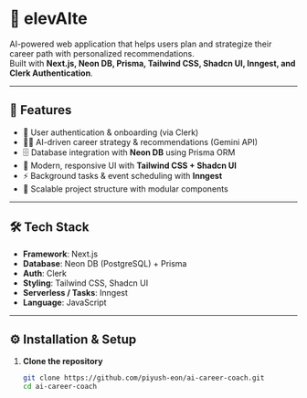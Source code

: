 # 💼 elevAIte

AI-powered web application that helps users plan and strategize their career path with personalized recommendations.  
Built with **Next.js, Neon DB, Prisma, Tailwind CSS, Shadcn UI, Inngest, and Clerk Authentication**.  

---

## 🚀 Features

- 🔑 User authentication & onboarding (via Clerk)  
- 🧑‍💻 AI-driven career strategy & recommendations (Gemini API)  
- 🗄️ Database integration with **Neon DB** using Prisma ORM  
- 🎨 Modern, responsive UI with **Tailwind CSS + Shadcn UI**  
- ⚡ Background tasks & event scheduling with **Inngest**  
- 📂 Scalable project structure with modular components  

---

## 🛠️ Tech Stack

- **Framework**: Next.js  
- **Database**: Neon DB (PostgreSQL) + Prisma  
- **Auth**: Clerk  
- **Styling**: Tailwind CSS, Shadcn UI  
- **Serverless / Tasks**: Inngest  
- **Language**: JavaScript  

---

## ⚙️ Installation & Setup

1. **Clone the repository**
   ```bash
   git clone https://github.com/piyush-eon/ai-career-coach.git
   cd ai-career-coach
